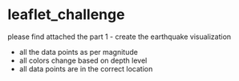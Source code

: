 # leaflet_challenge
please find attached the part 1 - create the earthquake visualization 
- all the data points as per magnitude
- all colors change based on depth level
- all data points are in the correct location 
